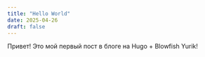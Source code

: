 ```yaml
---
title: "Hello World"
date: 2025-04-26
draft: false
---
```


Привет! Это мой первый пост в блоге на Hugo + Blowfish Yurik!
